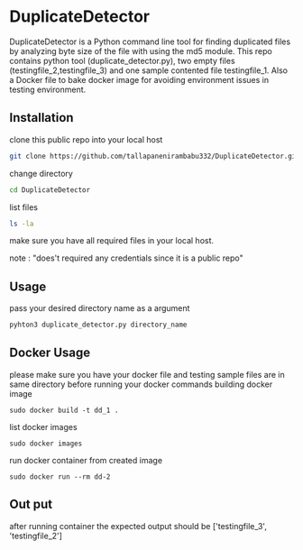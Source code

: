 # DuplicateDetector
DuplicateDetector is a Python command line tool for finding duplicated files by analyzing byte size of the file with using the md5 module. This repo contains python tool (duplicate_detector.py), two empty files (testingfile_2,testingfile_3) and one sample contented file testingfile_1. Also a Docker file to bake docker image for avoiding environment issues in testing environment.  

## Installation

clone this public repo into your local host 

```bash
git clone https://github.com/tallapanenirambabu332/DuplicateDetector.git
```
change directory 
```bash
cd DuplicateDetector 
```
list files 
```bash
ls -la
```
make sure you have all required files in your local host.

note : "does't required any credentials  since it is a public repo"
## Usage
pass your desired directory name as a argument
```python
pyhton3 duplicate_detector.py directory_name
```
## Docker Usage
please make sure you have your docker file and testing sample files are in same directory before running your docker commands
building docker image
```docker
sudo docker build -t dd_1 .
```
list docker images 
```docker
sudo docker images
```
run docker container from created image 
```docker
sudo docker run --rm dd-2
```
## Out put
after running container the expected output should be
['testingfile_3', 'testingfile_2']
